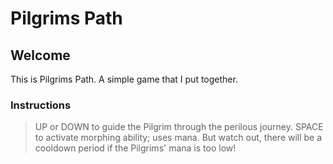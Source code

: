 # Pilgrims Path

## Welcome
This is Pilgrims Path. A simple game that I put together.

### Instructions
> UP or DOWN to guide the Pilgrim through the perilous journey.
> SPACE to activate morphing ability; uses mana. But watch out, there will be
> a cooldown period if the Pilgrims' mana is too low!

